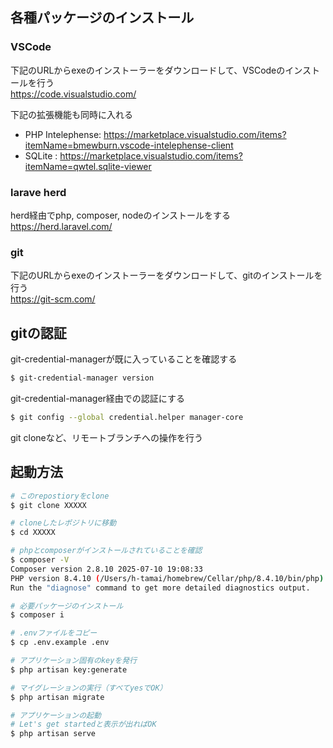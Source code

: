 
## 各種パッケージのインストール

### VSCode

下記のURLからexeのインストーラーをダウンロードして、VSCodeのインストールを行う  
https://code.visualstudio.com/

下記の拡張機能も同時に入れる
- PHP Intelephense: https://marketplace.visualstudio.com/items?itemName=bmewburn.vscode-intelephense-client
- SQLite          : https://marketplace.visualstudio.com/items?itemName=qwtel.sqlite-viewer

### larave herd

herd経由でphp, composer, nodeのインストールをする  
https://herd.laravel.com/

### git

下記のURLからexeのインストーラーをダウンロードして、gitのインストールを行う  
https://git-scm.com/


## gitの認証

git-credential-managerが既に入っていることを確認する

```sh
$ git-credential-manager version
```

git-credential-manager経由での認証にする
```sh
$ git config --global credential.helper manager-core
```

git cloneなど、リモートブランチへの操作を行う

## 起動方法

```sh
# このrepostioryをclone
$ git clone XXXXX

# cloneしたレポジトリに移動
$ cd XXXXX

# phpとcomposerがインストールされていることを確認
$ composer -V
Composer version 2.8.10 2025-07-10 19:08:33
PHP version 8.4.10 (/Users/h-tamai/homebrew/Cellar/php/8.4.10/bin/php)
Run the "diagnose" command to get more detailed diagnostics output.

# 必要パッケージのインストール
$ composer i

# .envファイルをコピー
$ cp .env.example .env

# アプリケーション固有のkeyを発行
$ php artisan key:generate

# マイグレーションの実行（すべてyesでOK）
$ php artisan migrate

# アプリケーションの起動
# Let's get startedと表示が出ればOK
$ php artisan serve
```
